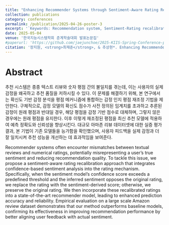 ```yaml
---
title: "Enhancing Recommender Systems through Sentiment-Aware Rating Recalibration"
collection: publications
category: conferences
permalink: /publication/2025-04-26-poster-3
excerpt: '`Keywords: Recommendation system, Sentiment-Rating recalibration & analysis, Deep Cooperative Neural Networks(DeepCoNN)`'
date: 2025-05-04
venue: '한국지능시스템학회 춘계학술대회 발표논문집'
#paperurl: 'https://github.com/jaejunchoe/2025-KIIS-Spring-Conference-pp.225-226'
citation: '장지원, <strong>최재준</strong>, & 추상현*. Enhancing Recommender Systems through Sentiment-Aware Rating Recalibration. 한국지능시스템학회 춘계학술대회 발표논문집, 2025, 제35권 1호, pp. 225-226.'
---
```


# Abstract
추천 시스템은 종종 텍스트 리뷰와 숫자 평점 간의 불일치를 겪는데, 이는 사용자의 실제 감정을 왜곡하고 추천 품질을 저하시킬 수 있다. 이 문제를 해결하기 위해, 본 연구에서는 확신도 기반 감정 분석을 평점 메커니즘에 통합하는 감정 인지 평점 재조정 기법을 제안한다. 구체적으로, 감정 모델의 확신도 점수가 사전 정의된 임계치를 초과하고 추론된 감정이 원래 평점과 반대일 경우, 해당 평점을 감정 기반 점수로 대체하며, 그렇지 않은 경우에는 원래 평점을 유지한다. 이후 이렇게 재조정된 평점을 최신 추천 모델에 적용하여 예측 정확도와 신뢰성을 향상시킨다. 대규모 아마존 리뷰 데이터셋에 대한 실증 평가 결과, 본 기법이 기존 모델들을 능가함을 확인했으며, 사용자 피드백을 실제 감정과 더 잘 일치시켜 추천 성능을 개선하는 데 효과적임을 보여준다. <br/>


Recommender systems often encounter mismatches between textual reviews and numerical ratings, potentially misrepresenting a user’s true sentiment and reducing recommendation quality. To tackle this issue, we propose a sentiment-aware rating recalibration approach that integrates confidence-based sentiment analysis into the rating mechanism. Specifically, when the sentiment model’s confidence score exceeds a predefined threshold and the inferred sentiment opposes the original rating, we replace the rating with the sentiment-derived score; otherwise, we preserve the original rating. We then incorporate these recalibrated ratings into a state-of-the-art recommender model, leading to enhanced prediction accuracy and reliability. Empirical evaluation on a large scale Amazon review dataset demonstrates that our method outperforms baseline models, confirming its effectiveness in improving recommendation performance by better aligning user feedback with actual sentiment.

<br/>


